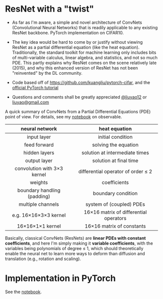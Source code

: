 # ResNet with a "twist"

* As far as I'm aware, a simple and novel architecture of ConvNets (Convolutional Neural Networks) that is readily applicable to any existing ResNet backbone. PyTorch implementation on CIFAR10.

* The key idea would be hard to come by or justify without viewing ResNet as a partial differential equation (like the heat equation). Traditionally, the standard toolkit for machine learning only includes bits of multi-variable calculus, linear algebra, and statistics, and not so much PDE. This partly explains why ResNet comes on the scene relatively late (2015), and why this enhanced version of ResNet has not been "reinvented" by the DL community.

* Code based off of https://github.com/kuangliu/pytorch-cifar, and the [official PyTorch tutorial](https://pytorch.org/tutorials/beginner/blitz/cifar10_tutorial.html) 

* Questions and comments shall be greatly appreciated [@liuyao12](https://twitter.com/liuyao12) or liuyao@gmail.com

A quick summary of ConvNets from a Partial Differential Equations (PDE) point of view. For details, see my [notebook](https://observablehq.com/@liuyao12/neural-networks-and-partial-differential-equations) on observable.

neural network | heat equation
:----:|:-------:
input layer | initial condition
feed forward | solving the equation
hidden layers | solution at intermediate times
output layer | solution at final time
convolution with 3×3 kernel | differential operator of order ≤ 2
weights | coefficients
boundary handling (padding) | boundary condition
multiple channels | system of (coupled) PDEs
e.g. 16×16×3×3 kernel | 16×16 matrix of differential operators
16×16×1×1 kernel | 16×16 matrix of constants


Basically, classical ConvNets (ResNets) are **linear PDEs with constant coefficients**, and here I'm simply making it **variable coefficients**, with the variables being polynomials of degree ≤ 1, which should theoretically enable the neural net to learn more ways to deform than diffusion and translation (e.g., rotation and scaling).

# Implementation in PyTorch
See the [notebook](https://github.com/liuyao12/pytorch-cifar/blob/master/cifar10_with_PDE.ipynb).
